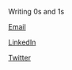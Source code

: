 Writing 0s and 1s

[Email](mailto:rudransh.shr@gmail.com)

[LinkedIn](https://www.linkedin.com/in/rudransh-shrivastava)

[Twitter](https://twitter.com/rudranshstwt)
